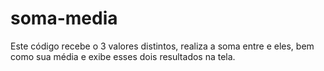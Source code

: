 # soma-media
Este código recebe o 3 valores distintos, realiza a soma entre e eles, bem como sua média e exibe esses dois resultados na tela.
